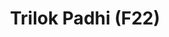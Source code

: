 ---
layout: page
title: Trilok Padhi (F22)
description: Machine Learning (Co-advised with Ugur Kursuncu)
img: assets/img/trilok.jpg
importance: 100
category: Doctoral
---